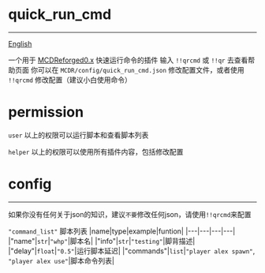 # quick_run_cmd
-----
[English](https://github.com/rickyhoho/quick_run_cmd/blob/master/README.md)

一个用于 [MCDReforged0.x](https://github.com/Fallen-Breath/MCDReforged) 快速运行命令的插件
输入 `!!qrcmd` 或 `!!qr` 去查看帮助页面
你可以在 `MCDR/config/quick_run_cmd.json` 修改配置文件，或者使用 `!!qrcmd` 修改配置（建议小白使用命令）

# permission

`user` 以上的权限可以运行脚本和查看脚本列表
  
`helper` 以上的权限可以使用所有插件内容，包括修改配置
  
# config
-----
如果你没有任何关于json的知识，建议`不要`修改任何json，请使用`!!qrcmd`来配置

`"command_list"`   脚本列表
|name|type|example|funtion|
|---|---|---|---|
|"name"|`str`|`"whp"`|脚本名|
|"info"|`str`|`"testing"`|脚背描述|
|"delay"|`float`|`"0.5"`|运行脚本延迟|
|"commands"|`list`|`"player alex spawn"`, `"player alex use"`|脚本命令列表|
